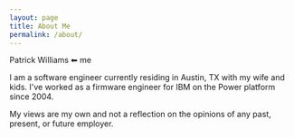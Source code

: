 ```yaml
---
layout: page
title: About Me
permalink: /about/
---
```


Patrick Williams &#11013; me

I am a software engineer currently residing in Austin, TX with my wife and kids.  I've worked as a firmware engineer for IBM on the Power platform since 2004.

My views are my own and not a reflection on the opinions of any past, present, or future employer.
